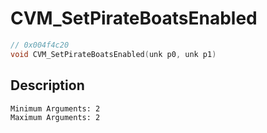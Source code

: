 # CVM_SetPirateBoatsEnabled
```c
// 0x004f4c20
void CVM_SetPirateBoatsEnabled(unk p0, unk p1)
```
## Description
```
Minimum Arguments: 2
Maximum Arguments: 2
```
